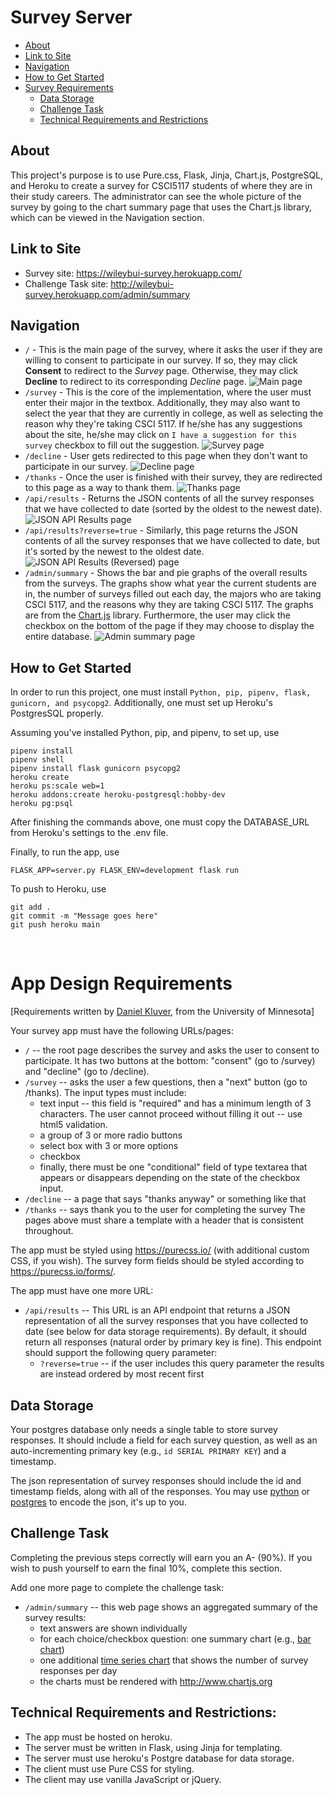 # Survey Server

- [About](#About)
- [Link to Site](#Link-to-Site)
- [Navigation](#Navigation)
- [How to Get Started](#How-to-Get-Started)
- [Survey Requirements](#App-Design-Requirements)
    - [Data Storage](#Data-Storage)
    - [Challenge Task](#Challenge-Task)
    - [Technical Requirements and Restrictions](#Technical-Requirements-and-Restrictions)

## About
This project's purpose is to use Pure.css, Flask, Jinja, Chart.js, PostgreSQL, and Heroku to create a survey for CSCI5117 students of where they are in their study careers. The administrator can see the whole picture of the survey by going to the chart summary page that uses the Chart.js library, which can be viewed in the Navigation section.

## Link to Site
* Survey site: <https://wileybui-survey.herokuapp.com/>
* Challenge Task site: <http://wileybui-survey.herokuapp.com/admin/summary>

## Navigation
* `/` - This is the main page of the survey, where it asks the user if they are willing to consent to participate in our survey. If so, they may click **Consent** to redirect to the *Survey* page. Otherwise, they may click **Decline** to redirect to its corresponding *Decline* page.
        ![Main page](site_images/main.png?raw=true "Main page")
* `/survey` - This is the core of the implementation, where the user must enter their major in the textbox. Additionally, they may also want to select the year that they are currently in college, as well as selecting the reason why they're taking CSCI 5117. If he/she has any suggestions about the site, he/she may click on `I have a suggestion for this survey` checkbox to fill out the suggestion.
        ![Survey page](site_images/survey.png?raw=true "Survey page")
* `/decline` - User gets redirected to this page when they don't want to participate in our survey.
        ![Decline page](site_images/decline.png?raw=true "Decline page")
* `/thanks` - Once the user is finished with their survey, they are redirected to this page as a way to thank them.
        ![Thanks page](site_images/thanks.png?raw=true "Thanks page")
* `/api/results` - Returns the JSON contents of all the survey responses that we have collected to date (sorted by the oldest to the newest date).
        ![JSON API Results page](site_images/api_results.png?raw=true "JSON API Results page")
* `/api/results?reverse=true` - Similarly, this page returns the JSON contents of all the survey responses that we have collected to date, but it's sorted by the newest to the oldest date.
        ![JSON API Results (Reversed) page](site_images/api_results_reverse.png?raw=true "JSON API Results (Reversed) page")
* `/admin/summary` - Shows the bar and pie graphs of the overall results from the surveys. The graphs show what year the current students are in, the number of surveys filled out each day, the majors who are taking CSCI 5117, and the reasons why they are taking CSCI 5117. The graphs are from the [Chart.js](https://www.chartjs.org) library. Furthermore, the user may click the checkbox on the bottom of the page if they may choose to display the entire database.
        ![Admin summary page](site_images/summary.png?raw=true "Admin summary page")

## How to Get Started
In order to run this project, one must install `Python, pip, pipenv, flask, gunicorn, and psycopg2`. Additionally, one must set up Heroku's PostgresSQL properly.

Assuming you've installed Python, pip, and pipenv, to set up, use
```console
pipenv install
pipenv shell
pipenv install flask gunicorn psycopg2
heroku create
heroku ps:scale web=1
heroku addons:create heroku-postgresql:hobby-dev
heroku pg:psql
```

After finishing the commands above, one must copy the DATABASE_URL from Heroku's settings to the .env file.

Finally, to run the app, use
```console
FLASK_APP=server.py FLASK_ENV=development flask run
```

To push to Heroku, use
```console
git add .
git commit -m "Message goes here"
git push heroku main
```

<br />

# App Design Requirements
[Requirements written by [Daniel Kluver](https://cse.umn.edu/cs/daniel-kluver), from the University of Minnesota]

Your survey app must have the following URLs/pages:

* `/` -- the root page describes the survey and asks the user to consent to participate. It has two buttons at the bottom: "consent" (go to /survey) and "decline" (go to /decline).
* `/survey` -- asks the user a few questions, then a "next" button (go to /thanks). The input types must include:
    * text input -- this field is "required" and has a minimum length of 3 characters. The user cannot proceed without filling it out -- use html5 validation.
    * a group of 3 or more radio buttons
    * select box with 3 or more options
    * checkbox
    * finally, there must be one "conditional" field of type textarea that appears or disappears depending on the state of the checkbox input.
* `/decline` -- a page that says "thanks anyway" or something like that
* `/thanks` -- says thank you to the user for completing the survey
The pages above must share a template with a header that is consistent throughout. 

The app must be styled using https://purecss.io/ (with additional custom CSS, if you wish). The survey form fields should be styled according to https://purecss.io/forms/.

The app must have one more URL:

* `/api/results` -- This URL is an API endpoint that returns a JSON representation of all the survey responses that you have collected to date (see below for data storage requirements). By default, it should return all responses (natural order by primary key is fine). This endpoint should support the following query parameter:
    * `?reverse=true` -- if the user includes this query parameter the results are instead ordered by most recent first


## Data Storage
Your postgres database only needs a single table to store survey responses. It should include a field for each survey question, as well as an auto-incrementing primary key (e.g., `id SERIAL PRIMARY KEY`) and a timestamp. 

The json representation of survey responses should include the id and timestamp fields, along with all of the responses. You may use [python](https://docs.python.org/3/library/json.html) or [postgres](https://hashrocket.com/blog/posts/faster-json-generation-with-postgresql) to encode the json, it's up to you.

## Challenge Task
Completing the previous steps correctly will earn you an A- (90%).  If you wish to push yourself to earn the final 10%, complete this section.

Add one more page to complete the challenge task:

* `/admin/summary` -- this web page shows an aggregated summary of the survey results:
    * text answers are shown individually
    * for each choice/checkbox question: one summary chart (e.g., [bar chart](https://www.chartjs.org/samples/latest/charts/bar/vertical.html))
    * one additional [time series chart](https://www.chartjs.org/samples/latest/scales/time/financial.html) that shows the number of survey responses per day
    * the charts must be rendered with http://www.chartjs.org


## Technical Requirements and Restrictions:
- The app must be hosted on heroku.
- The server must be written in Flask, using Jinja for templating.
- The server must use heroku's Postgre database for data storage.
- The client must use Pure CSS for styling.
- The client may use vanilla JavaScript or jQuery.
